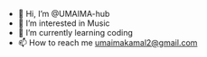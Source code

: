 - 👋 Hi, I’m @UMAIMA-hub
- 👀 I’m interested in Music
- 🌱 I’m currently learning coding
- 📫 How to reach me umaimakamal2@gmail.com

<!---
UMAIMA-hub/UMAIMA-hub is a ✨ special ✨ repository because its `README.md` (this file) appears on your GitHub profile.
You can click the Preview link to take a look at your changes.
--->
